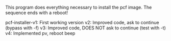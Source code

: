 This program does everything necessary to install the pcf image. 
The sequence ends with a reboot!

pcf-installer-v1: First working version
			  v2: Improved code, ask to continue (bypass with -f)
			  v3: Improved code, DOES NOT ask to continue (test with -t)
			  v4: Implemented pv, reboot beep